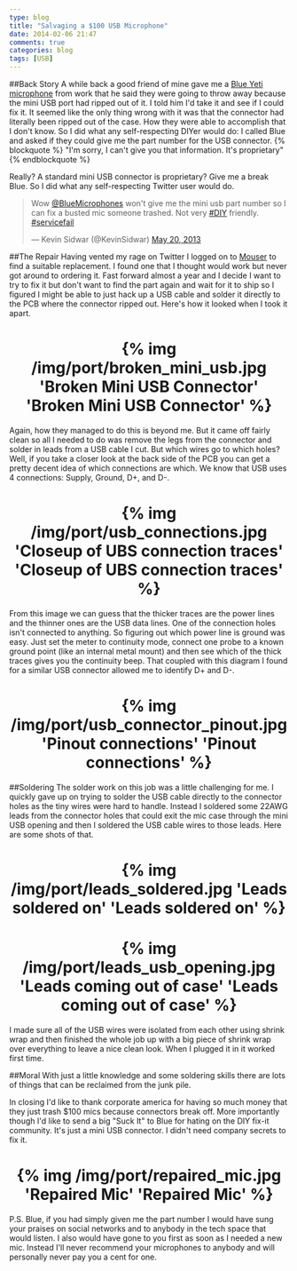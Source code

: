 ```yaml
---
type: blog
title: "Salvaging a $100 USB Microphone"
date: 2014-02-06 21:47
comments: true
categories: blog
tags: [USB]
---
```


##Back Story
A while back a good friend of mine gave me a [Blue Yeti microphone][yeti] from work that he said they were going to throw away because the mini USB port had ripped out of it. I told him I'd take it and see if I could fix it. It seemed like the only thing wrong with it was that the connector had literally been ripped out of the case. How they were able to accomplish that I don't know. So I did what any self-respecting DIYer would do: I called Blue and asked if they could give me the part number for the USB connector.
{% blockquote %}
"I'm sorry, I can't give you that information. It's proprietary"
{% endblockquote %}

Really? A standard mini USB connector is proprietary? Give me a break Blue. So I did what any self-respecting Twitter user would do.

 <blockquote class="twitter-tweet" lang="en"><p>Wow <a href="https://twitter.com/BlueMicrophones">@BlueMicrophones</a> won&#39;t give me the mini usb part number so I can fix a busted mic someone trashed. Not very <a href="https://twitter.com/search?q=%23DIY&amp;src=hash">#DIY</a> friendly. <a href="https://twitter.com/search?q=%23servicefail&amp;src=hash">#servicefail</a></p>&mdash; Kevin Sidwar (@KevinSidwar) <a href="https://twitter.com/KevinSidwar/statuses/336590188488826880">May 20, 2013</a></blockquote>
<script async src="//platform.twitter.com/widgets.js" charset="utf-8"></script>

##The Repair
Having vented my rage on Twitter I logged on to [Mouser][mouser] to find a suitable replacement. I found one that I thought would work but never got around to ordering it. Fast forward almost a year and I decide I want to try to fix it but don't want to find the part again and wait for it to ship so I figured I might be able to just hack up a USB cable and solder it directly to the PCB where the connector ripped out. Here's how it looked when I took it apart.

<h1 style="text-align:center">{% img /img/port/broken_mini_usb.jpg 'Broken Mini USB Connector' 'Broken Mini USB Connector' %}</h1>

Again, how they managed to do this is beyond me. But it came off fairly clean so all I needed to do was remove the legs from the connector and solder in leads from a USB cable I cut. But which wires go to which holes? Well, if you take a closer look at the back side of the PCB you can get a pretty decent idea of which connections are which. We know that USB uses 4 connections: Supply, Ground, D+, and D-.

<h1 style="text-align:center">{% img /img/port/usb_connections.jpg 'Closeup of UBS connection traces' 'Closeup of UBS connection traces' %}</h1>

From this image we can guess that the thicker traces are the power lines and the thinner ones are the USB data lines. One of the connection holes isn't connected to anything. So figuring out which power line is ground was easy. Just set the meter to continuity mode, connect one probe to a known ground point (like an internal metal mount) and then see which of the thick traces gives you the continuity beep. That coupled with this diagram I found for a similar USB connector allowed me to identify D+ and D-.

<h1 style="text-align:center">{% img /img/port/usb_connector_pinout.jpg 'Pinout connections' 'Pinout connections' %}</h1>

##Soldering
The solder work on this job was a little challenging for me. I quickly gave up on trying to solder the USB cable directly to the connector holes as the tiny wires were hard to handle. Instead I soldered some 22AWG leads from the connector holes that could exit the mic case through the mini USB opening and then I soldered the USB cable wires to those leads. Here are some shots of that.

<h1 style="text-align:center">{% img /img/port/leads_soldered.jpg 'Leads soldered on' 'Leads soldered on' %}</h1>

<h1 style="text-align:center">{% img /img/port/leads_usb_opening.jpg 'Leads coming out of case' 'Leads coming out of case' %}</h1>

I made sure all of the USB wires were isolated from each other using shrink wrap and then finished the whole job up with a big piece of shrink wrap over everything to leave a nice clean look. When I plugged it in it worked first time.

##Moral
With just a little knowledge and some soldering skills there are lots of things that can be reclaimed from the junk pile.

In closing I'd like to thank corporate america for having so much money that they just trash $100 mics because connectors break off. More importantly though I'd like to send a big "Suck It" to Blue for hating on the DIY fix-it community. It's just a mini USB connector. I didn't need company secrets to fix it. 

<h1 style="text-align:center">{% img /img/port/repaired_mic.jpg 'Repaired Mic' 'Repaired Mic' %}</h1>

P.S. Blue, if you had simply given me the part number I would have sung your praises on social networks and to anybody in the tech space that would listen. I also would have gone to you first as soon as I needed a new mic. Instead I'll never recommend your microphones to anybody and will personally never pay you a cent for one.

[yeti]: http://www.amazon.com/Blue-Microphones-Yeti-USB-Microphone/dp/B002VA464S/ref=sr_1_1?ie=UTF8&qid=1391757018&sr=8-1&keywords=blue+microphone+yeti
[mouser]: http://www.mouser.com/Connectors/USB-Connectors/_/N-88hmf/